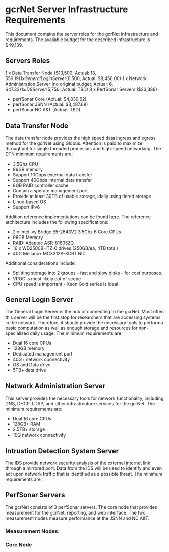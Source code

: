 # gcrNet Server Infrastructure Requirements

This document contains the server roles for the gcrNet infrastructure and requirements. The available budget for the described infrastructure is $49,139.

## Servers Roles

1 x Data Transfer Node ($13,500; Actual: $13,559.19)
1 x General Login Server ($6,500; Actual: $8,456.00)
1 x Network Administration Server (no original budget; Actual: $6,647.33)
1 x IDS Server ($5,750; Actual: TBD)
3 x PerfSonar Servers ($23,389)
- perfSonar Core (Actual: $4,830.62)
- perfSonar JSNN (Actual: $3,487.68)
- perfSonar NC A&T (Actual: TBD)

## Data Transfer Node

The data transfer node provides the high speed data ingress and egress method for the gcrNet using Globus. Attention is paid to maximize throughput for single threaded processes and high-speed networking. The DTN minimum requirements are:

- 3.5Ghz CPU
- 96GB memory
- Support 10Gbps external data transfer
- Support 40Gbps internal data transfer
- 8GB RAID controller cache
- Contain a sperate management port
- Provide at least 30TB of usable storage, idally using tiered storage
- Linux-based OS
- Support IPv6

Addition reference implementations can be found [here](https://fasterdata.es.net/science-dmz/DTN/reference-implementation/). The reference architecture includes the following specifications:

- 2 x Intel Ivy Bridge E5-2643V2 3.5Ghz 6 Core CPUs
- 96GB Memory
- RAID: Adaptec ASR-81605ZQ
- 16 x WD2500BHTZ-0 drives (250GB/ea, 4TB total)
- 40G Mellanox MCX312A-XCBT NIC

Additional considerations include:

- Splitting storage into 2 groups - fast and slow disks - for cost purposes.
- VROC is most likely out of scope
- CPU speed is important - Xeon Gold series is ideal

## General Login Server

The General Login Server is the hub of connecting to the gcrNet. Most often this server will be the first stop for researchers that are accessing systems in the network. Therefore, it should provide the necessary tools to performa basic computation as well as enough storage and resources for non-specialized daily usage. The minimum requirements are:

- Dual 16 core CPUs
- 128GB memory
- Dedicated management port
- 40G+ network connectivity
- OS and Data drive
- 5TB+ data drive

## Network Administration Server 

This server provides the necessary tools for network functionality, including DNS, DHCP, LDAP, and other infrastrcuture services for the gcrNet. The minimum requirements are:

- Dual 16 core CPUs
- 128GB+ RAM
- 2.5TB+ storage
- 10G network connectivity

## Intrustion Detection System Server

The IDS provide network security analysis of the external internet link through a mirrored port. Data from the IDS will be used to identify and even act upon network traffic that is identified as a possible threat. The minimum requirements are:

## PerfSonar Servers

The gcrNet consists of 3 perfSonar servers. The core node that provides  measurement for the gcrNet, reporting, and web interface. The two measurement nodes measure performance at the JSNN and NC A&T.

### Measurement Nodes:

### Core Node
